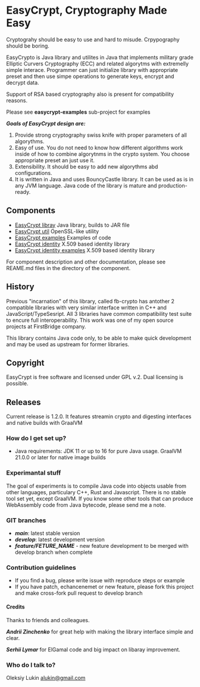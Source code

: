 # EasyCrypt, Cryptography Made Easy

Cryptograhy should be easy to use and hard to misude. Crpypography should be boring. 

EasyCrypto is Java library and utilites in Java that implements  military grade
Elliptic Curvers Cryptography (ECC) and related algorytms with extremelly simple interace. 
Programmer can just initialize library with appropriate preset and then use simpe operations to generate keys, encrypt and decrypt data.

Support of RSA based cryptography also is present for compatibility reasons.

Please see __easycrypt-examples__ sub-project for examples

___Goals of EasyCrypt design are:___

1. Provide strong cryptography swiss knife with proper parameters of all algorythms.
2. Easy of use. You do not need to know how different algorithms work inside of how to combine algorytnms in the crypto system. You choose appropriate preset an just use it.	
3. Extensibility. It should be easy to add new algorythms abd configurations.
4. It is written in Java and uses BouncyCastle library. It can be used as is in any JVM language. Java code of the library is mature and production-ready.

## Components 

* [EasyCrypt libray](easycrypt) Java library, builds to JAR file
* [EasyCrypt util](easycrypt-util) OpenSSL-like utility
* [EasyCrypt examples](easycrypt-examples) Examples of code
* [EasyCrypt identity](easycrypt-dentity) X.509 based identity library
* [EasyCrypt identity examples](easycrypt-dentity-examples) X.509 based identity library

For component description and other documentation, please see REAME.md files in the directory of the component.

## History
Previous "incarnation" of this library, called fb-crypto has antother 2 compatible libraries with very similar interface written in C++ and JavaScript/TypeSesript.
All 3 libraries have common compatibility test suite to encure full interoperability. This work was one of my open source projects at FirstBridge company.

This library contains Java code only, to be able to make quick development and may be used as upstream for former libraries.

## Copyright

EasyCrypt is free software and licensed under GPL v.2. Dual licensing is possible.

## Releases

Current release is 1.2.0. It features streamin crypto and digesting interfaces and native builds with GraalVM


### How do I get set up? ###

* Java requirements: JDK 11 or up to 16 for pure Java usage. GraalVM 21.0.0 or later for native image builds

### Experimantal stuff

The goal of experiments is to compile Java code into objects usable from other languages, particulary C++, Rust and Javascript.
There is no stable tool set yet, except GraalVM. If you know some other tools that can produce WebAssembly code from Java bytecode, please send me a note.


### GIT branches ###

* ___main___: latest stable version
* ___develop___: latest development version
* ___feature/FETURE_NAME___ - new feature development to be merged with develop branch when complete


### Contribution guidelines ###

* If you find a bug, please write issue with reproduce steps or example
* If you have patch, echancenemet or new feature, please fork this project and make cross-fork pull request to develop branch

#### Credits

Thanks to friends and colleagues.

___Andrii Zinchenko___ for great help with making the library interfaсе simple and clear.

___Serhii Lymar___ for ElGamal code and big impact on libaray improvement.


### Who do I talk to? ###

Oleksiy Lukin <alukin@gmail.com>
